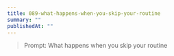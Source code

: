 ```yaml
---
title: 089-what-happens-when-you-skip-your-routine
summary: ""
publishedAt: ""
---
```


> Prompt: What happens when you skip your routine

